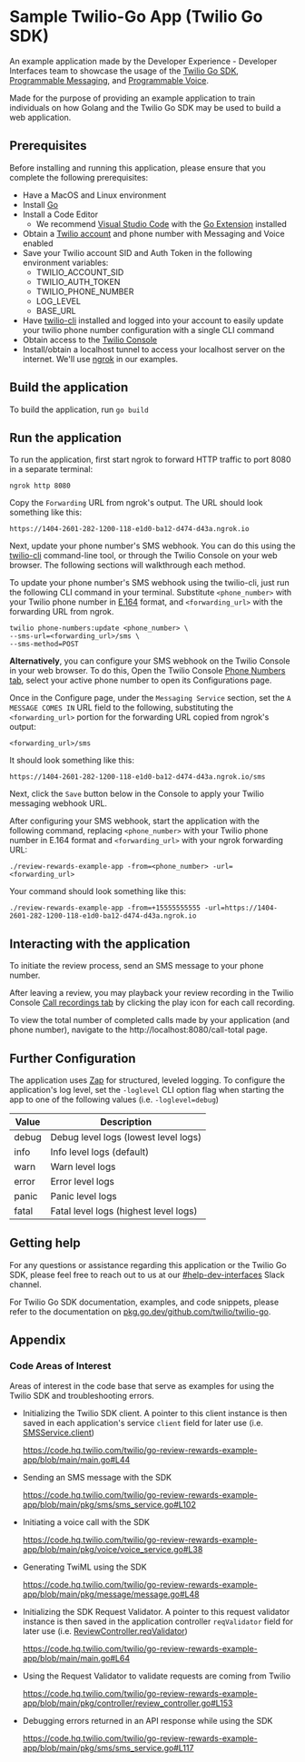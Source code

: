 # Sample Twilio-Go App (Twilio Go SDK)

An example application made by the Developer Experience - Developer Interfaces team to showcase the usage of the [Twilio Go SDK](https://github.com/twilio/twilio-go), [Programmable Messaging](https://www.twilio.com/docs/sms), and [Programmable Voice](https://www.twilio.com/docs/voice).

Made for the purpose of providing an example application to train individuals on how Golang and the Twilio Go SDK may be used to build a web application.

## Prerequisites

Before installing and running this application, please ensure that you complete the following prerequisites:

- Have a MacOS and Linux environment
- Install [Go](https://go.dev/dl/)
- Install a Code Editor
    - We recommend [Visual Studio Code](https://code.visualstudio.com/) with the [Go Extension](https://marketplace.visualstudio.com/items?itemName=golang.Go) installed
- Obtain a [Twilio account](https://www.twilio.com/login) and phone number with Messaging and Voice enabled
- Save your Twilio account SID and Auth Token in the following environment variables:
    - TWILIO_ACCOUNT_SID
    - TWILIO_AUTH_TOKEN
    - TWILIO_PHONE_NUMBER
    - LOG_LEVEL
    - BASE_URL
- Have [twilio-cli](https://www.twilio.com/docs/twilio-cli/quickstart) installed and logged into your account to easily update your twilio phone number configuration with a single CLI command
- Obtain access to the [Twilio Console](https://console.twilio.com/)
- Install/obtain a localhost tunnel to access your localhost server on the internet. We'll use [ngrok](https://ngrok.com/) in our examples.

## Build the application

To build the application, run `go build`

## Run the application

To run the application, first start ngrok to forward HTTP traffic to port 8080 in a separate terminal:

```
ngrok http 8080
```

Copy the `Forwarding` URL from ngrok's output. The URL should look something like this:

```
https://1404-2601-282-1200-118-e1d0-ba12-d474-d43a.ngrok.io
```

Next, update your phone number's SMS webhook. You can do this using the [twilio-cli](https://www.twilio.com/docs/twilio-cli/quickstart) command-line tool, or through the Twilio Console on your web browser. The following sections will walkthrough each method.

To update your phone number's SMS webhook using the twilio-cli, just run the following CLI command in your terminal. Substitute `<phone_number>` with your Twilio phone number in [E.164](https://www.twilio.com/docs/glossary/what-e164) format, and `<forwarding_url>` with the forwarding URL from ngrok.

```
twilio phone-numbers:update <phone_number> \
--sms-url=<forwarding_url>/sms \
--sms-method=POST
```

**Alternatively**, you can configure your SMS webhook on the Twilio Console in your web browser. To do this, Open the Twilio Console [Phone Numbers tab](https://console.twilio.com/us1/develop/phone-numbers/manage/incoming), select your active phone number to open its Configurations page.

Once in the Configure page, under the `Messaging Service` section, set the `A MESSAGE COMES IN` URL field to the following, substituting the `<forwarding_url>` portion for the forwarding URL copied from ngrok's output:

```
<forwarding_url>/sms
```

It should look something like this:

```
https://1404-2601-282-1200-118-e1d0-ba12-d474-d43a.ngrok.io/sms
```

Next, click the `Save` button below in the Console to apply your Twilio messaging webhook URL.

After configuring your SMS webhook, start the application with the following command, replacing `<phone_number>` with your Twilio phone number in E.164 format and `<forwarding_url>` with your ngrok forwarding URL:

```
./review-rewards-example-app -from=<phone_number> -url=<forwarding_url>
```

Your command should look something like this:

```
./review-rewards-example-app -from=+15555555555 -url=https://1404-2601-282-1200-118-e1d0-ba12-d474-d43a.ngrok.io
```

## Interacting with the application

To initiate the review process, send an SMS message to your phone number.

After leaving a review, you may playback your review recording in the Twilio Console [Call recordings tab](https://console.twilio.com/us1/monitor/logs/call-recordings?frameUrl=%2Fconsole%2Fvoice%2Frecordings%2Frecording-logs%3Fx-target-region%3Dus1) by clicking the play icon for each call recording.

To view the total number of completed calls made by your application (and phone number), navigate to the http://localhost:8080/call-total page.

## Further Configuration

The application uses [Zap](https://github.com/uber-go/zap) for structured, leveled logging. To configure the application's log level, set the `-loglevel` CLI option flag when starting the app to one of the following values (i.e. `-loglevel=debug`)

|Value|Description|
|---|---|
|debug|Debug level logs (lowest level logs)|
|info|Info level logs (default)|
|warn|Warn level logs|
|error|Error level logs|
|panic|Panic level logs|
|fatal|Fatal level logs (highest level logs)|

## Getting help

For any questions or assistance regarding this application or the Twilio Go SDK, please feel free to reach out to us at our [#help-dev-interfaces](https://twilio.slack.com/archives/CGQPL0RPH) Slack channel.

For Twilio Go SDK documentation, examples, and code snippets, please refer to the documentation on [pkg.go.dev/github.com/twilio/twilio-go](https://pkg.go.dev/github.com/twilio/twilio-go).

## Appendix

### Code Areas of Interest

Areas of interest in the code base that serve as examples for using the Twilio SDK and troubleshooting errors.

- Initializing the Twilio SDK client. A pointer to this client instance is then saved in each application's service `client` field for later use (i.e. [SMSService.client](https://code.hq.twilio.com/twilio/go-review-rewards-example-app/blob/main/pkg/sms/sms_service.go#L27))

    https://code.hq.twilio.com/twilio/go-review-rewards-example-app/blob/main/main.go#L44

- Sending an SMS message with the SDK
    
    https://code.hq.twilio.com/twilio/go-review-rewards-example-app/blob/main/pkg/sms/sms_service.go#L102

- Initiating a voice call with the SDK

    https://code.hq.twilio.com/twilio/go-review-rewards-example-app/blob/main/pkg/voice/voice_service.go#L38

- Generating TwiML using the SDK

    https://code.hq.twilio.com/twilio/go-review-rewards-example-app/blob/main/pkg/message/message.go#L48

- Initializing the SDK Request Validator. A pointer to this request validator instance is then saved in the application controller `reqValidator` field for later use (i.e. [ReviewController.reqValidator](https://code.hq.twilio.com/twilio/go-review-rewards-example-app/blob/main/pkg/controller/review_controller.go#L35))

    https://code.hq.twilio.com/twilio/go-review-rewards-example-app/blob/main/main.go#L64

- Using the Request Validator to validate requests are coming from Twilio

    https://code.hq.twilio.com/twilio/go-review-rewards-example-app/blob/main/pkg/controller/review_controller.go#L153

- Debugging errors returned in an API response while using the SDK

    https://code.hq.twilio.com/twilio/go-review-rewards-example-app/blob/main/pkg/sms/sms_service.go#L117
